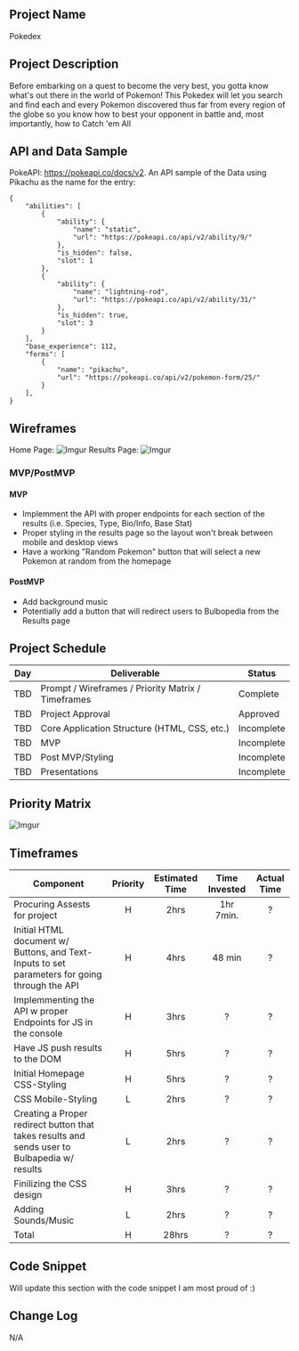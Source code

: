 ## Project Name

Pokedex

## Project Description

Before embarking on a quest to become the very best, you gotta know what's out there in the world of Pokemon! This Pokedex will let you search and find each and every Pokemon discovered thus far from every region of the globe so you know how to best your opponent in battle and, most importantly, how to Catch 'em All

## API and Data Sample

PokeAPI: https://pokeapi.co/docs/v2. An API sample of the Data using Pikachu as the name for the entry:
```
{
    "abilities": [
        {
            "ability": {
                "name": "static",
                "url": "https://pokeapi.co/api/v2/ability/9/"
            },
            "is_hidden": false,
            "slot": 1
        },
        {
            "ability": {
                "name": "lightning-rod",
                "url": "https://pokeapi.co/api/v2/ability/31/"
            },
            "is_hidden": true,
            "slot": 3
        }
    ],
    "base_experience": 112,
    "forms": [
        {
            "name": "pikachu",
            "url": "https://pokeapi.co/api/v2/pokemon-form/25/"
        }
    ],
}
```

## Wireframes

Home Page:
![Imgur](https://i.imgur.com/U8kQjqX.png)
Results Page:
![Imgur](https://i.imgur.com/0yWpJdn.png)

### MVP/PostMVP 

#### MVP 

- Implemment the API with proper endpoints for each section of the results (i.e. Species, Type, Bio/Info, Base Stat)
- Proper styling in the results page so the layout won't break between mobile and desktop views  
- Have a working "Random Pokemon" button that will select a new Pokemon at random from the homepage

#### PostMVP  

- Add background music
- Potentially add a button that will redirect users to Bulbopedia from the Results page

## Project Schedule

|  Day | Deliverable | Status
|---|---| ---|
|TBD| Prompt / Wireframes / Priority Matrix / Timeframes | Complete
|TBD| Project Approval | Approved
|TBD| Core Application Structure (HTML, CSS, etc.) | Incomplete
|TBD| MVP | Incomplete
|TBD| Post MVP/Styling | Incomplete
|TBD| Presentations | Incomplete

## Priority Matrix

![Imgur](https://i.imgur.com/PgV0QDX.png)

## Timeframes

| Component | Priority | Estimated Time | Time Invested | Actual Time |
| --- | :---: |  :---: | :---: | :---: |
| Procuring Assests for project| H | 2hrs| 1hr 7min. | ? |
| Initial HTML document w/ Buttons, and Text-Inputs to set parameters for going through the API| H | 4hrs| 48 min | ? |
| Implemmenting the API w proper Endpoints for JS in the console| H | 3hrs| ? | ? |
| Have JS push results to the DOM| H | 5hrs| ? | ? |
| Initial Homepage CSS-Styling | H | 5hrs| ? | ? |
| CSS Mobile-Styling | L | 2hrs| ? | ? |
| Creating a Proper redirect button that takes results and sends user to Bulbapedia w/ results  | L | 2hrs| ? | ? |
| Finilizing the CSS design| H | 3hrs| ? | ? |
| Adding Sounds/Music | L | 2hrs| ? | ? |
| Total | H | 28hrs| ? | ? |

## Code Snippet

Will update this section with the code snippet I am most proud of :) 


## Change Log

 N/A  
